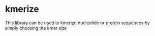 # kmerize
This library can be used to kmerize nucleotide or protein sequences by simply choosing the kmer size
